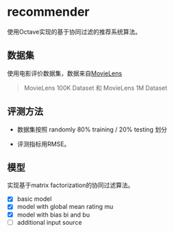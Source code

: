 # recommender

使用Octave实现的基于协同过滤的推荐系统算法。

## 数据集

使用电影评价数据集，数据来自[MovieLens](https://grouplens.org/datasets/movielens/)

> MovieLens 100K Dataset 和 MovieLens 1M Dataset

## 评测方法

- 数据集按照 randomly 80% training / 20% testing 划分

- 评测指标用RMSE。

## 模型

实现基于matrix factorization的协同过滤算法。

- [x] basic model
- [x] model with global mean rating mu
- [x] model with bias bi and bu
- [ ] additional input source